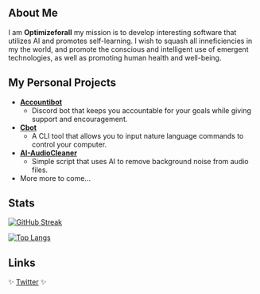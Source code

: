 ## About Me

I am **Optimizeforall** my mission is to develop interesting software that utilizes AI and promotes self-learning. I wish to squash all inneficiencies in my the world, and promote the conscious and intelligent use of emergent technologies, as well as promoting human health and well-being.


## My Personal Projects

- [**Accountibot**](https://github.com/optimizeforall/AccountiBot)
  - Discord bot that keeps you accountable for your goals while giving support and encouragement.
- [**Cbot**](https://github.com/optimizeforall/Cbot)
  - A CLI tool that allows you to input nature language commands to control your computer.
- [**AI-AudioCleaner**](https://github.com/optimizeforall/AI-AudioCleaner)
  - Simple script that uses AI to remove background noise from audio files.
- More more to come...

##  Stats

[![GitHub Streak](http://github-readme-streak-stats.herokuapp.com?user=Paillat-dev&theme=dark&background=000000)](https://git.io/streak-stats)

[![Top Langs](https://github-readme-stats.vercel.app/api/top-langs/?username=optimizeforall&layout=compact&theme=dark)](https://github.com/anuraghazra/github-readme-stats)


## Links 

✨ [Twitter](https://twitter.com/optimizeforall) ✨

<!--
**optimizeforall/optimizeforall** is a ✨ _special_ ✨ repository because its `README.md` (this file) appears on your GitHub profile.

Here are some ideas to get you started:

- 🔭 I’m currently working on ...
- 🌱 I’m currently learning ...
- 👯 I’m looking to collaborate on ...
- 🤔 I’m looking for help with ...
- 💬 Ask me about ...
- 📫 How to reach me: ...
- 😄 Pronouns: ...
- ⚡ Fun fact: ...
-->
